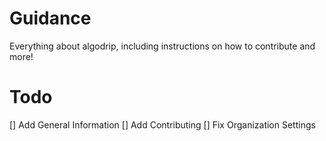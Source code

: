# Guidance
Everything about algodrip, including instructions on how to contribute and more!

# Todo
[] Add General Information
[] Add Contributing
[] Fix Organization Settings
